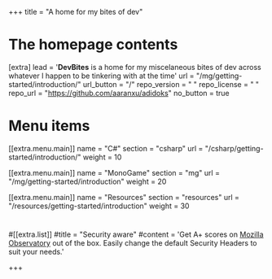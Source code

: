 +++
title = "A home for my bites of dev"


# The homepage contents
[extra]
lead = '<b>DevBites</b> is a home for my miscelaneous bites of dev across whatever I happen to be tinkering with at the time'
url = "/mg/getting-started/introduction/"
url_button = "/"
repo_version = " "
repo_license = " "
repo_url = "https://github.com/aaranxu/adidoks"
no_button = true

# Menu items
[[extra.menu.main]]
name = "C#"
section = "csharp"
url = "/csharp/getting-started/introduction/"
weight = 10

[[extra.menu.main]]
name = "MonoGame"
section = "mg"
url = "/mg/getting-started/introduction"
weight = 20

[[extra.menu.main]]
name = "Resources"
section = "resources"
url = "/resources/getting-started/introduction"
weight = 30


#
#[[extra.list]]
#title = "Security aware"
#content = 'Get A+ scores on <a href="https://observatory.mozilla.org/analyze/adidoks.org">Mozilla Observatory</a> out of the box. Easily change the default Security Headers to suit your needs.'


+++
